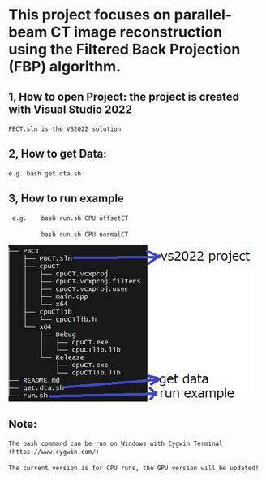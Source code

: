 # This project focuses on parallel-beam CT image reconstruction using the Filtered Back Projection (FBP) algorithm.

## 1, How to open Project:  the project is created with Visual Studio 2022

    PBCT.sln is the VS2022 solution 

## 2, How to get Data: 

    e.g. bash get.dta.sh

## 3, How to run example

     e.g.    bash run.sh CPU offsetCT
     
             bash run.sh CPU normalCT
			 

![project illustration ](./doc/images/project.png)
			 
			 
			 
## Note:  

	The bash command can be run on Windows with Cygwin Terminal (https://www.cygwin.com/)
 
	The current version is for CPU runs, the GPU version will be updated!
